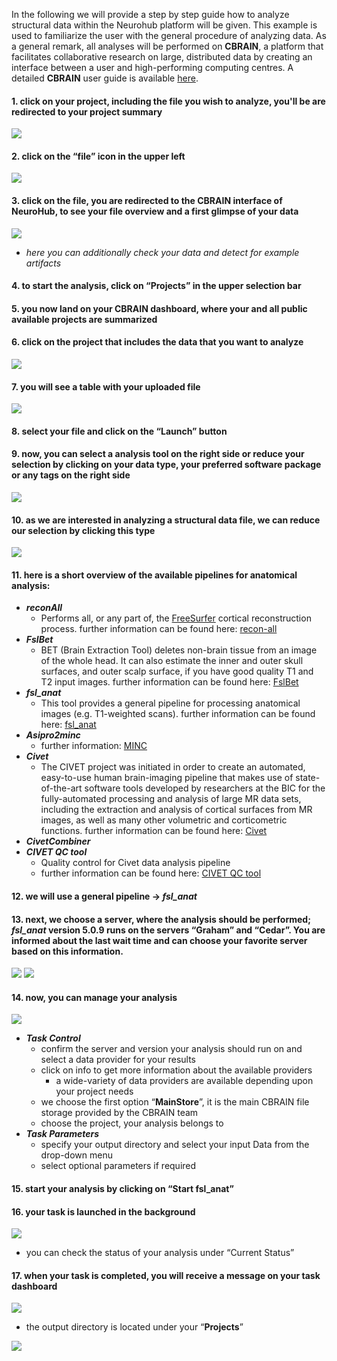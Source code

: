 In the following we will provide a step by step guide how to analyze structural data within the Neurohub platform will be given. This example is used to familiarize the user with the general procedure of analyzing data. As a general remark, all analyses will be performed on **CBRAIN**, a platform that facilitates collaborative research on large, distributed data by creating an interface between a user and high-performing computing centres. A detailed **CBRAIN** user guide is available [here](https://portal.cbrain.mcgill.ca/doc/manual/CBRAINGettingStartedGuideFeb15.pdf). 


#### 1. click on your project, including the file you wish to analyze, you'll be are redirected to your project summary 

![](https://github.com/neurohub/neurohub_documentation/blob/master/images/example_1.png)


#### 2. click on the “**file**” icon in the upper left

![](https://github.com/neurohub/neurohub_documentation/blob/master/images/example_2.png)

#### 3. click on the file, you are redirected to the **CBRAIN** interface of **NeuroHub**, to see your file overview and a first glimpse of your data 

![](https://github.com/neurohub/neurohub_documentation/blob/master/images/example_3.png)

   * _here you can additionally check your data and detect for example artifacts_

#### 4. to start the analysis, click on “**Projects**” in the upper selection bar

#### 5. you now land on your **CBRAIN** dashboard, where your and all public available projects are summarized 

#### 6. click on the project that includes the data that you want to analyze

![](https://github.com/neurohub/neurohub_documentation/blob/master/images/example_4.png)

#### 7. you will see a table with your uploaded file

![](https://github.com/neurohub/neurohub_documentation/blob/master/images/example_5.png)

#### 8. select your file and click on the “**Launch**” button

#### 9. now, you can select a analysis tool on the right side or reduce your selection by clicking on your data type, your preferred software package or any tags on the right side 

![](https://github.com/neurohub/neurohub_documentation/blob/master/images/example_6.png)

#### 10. as we are interested in analyzing a structural data file, we can reduce our selection by clicking this type

![](https://github.com/neurohub/neurohub_documentation/blob/master/images/example_7.png)

#### 11. here is a short overview of the available pipelines for anatomical analysis:

   * _**reconAll**_
      * Performs all, or any part of, the [FreeSurfer](https://surfer.nmr.mgh.harvard.edu/fswiki/FreeSurfer) cortical reconstruction process.
further information can be found here: [recon-all](https://surfer.nmr.mgh.harvard.edu/fswiki/recon-all) 
   * _**FslBet**_
      * BET (Brain Extraction Tool) deletes non-brain tissue from an image of the whole head. It can also estimate the inner and outer skull surfaces, and outer scalp surface, if you have good quality T1 and T2 input images.
further information can be found here: [FslBet](https://fsl.fmrib.ox.ac.uk/fsl/fslwiki/BET)
   * _**fsl_anat**_
      * This tool provides a general pipeline for processing anatomical images (e.g. T1-weighted scans).
further information can be found here: [fsl_anat](https://fsl.fmrib.ox.ac.uk/fsl/fslwiki/fsl_anat)
   * _**Asipro2minc**_
      * further information: [MINC](https://en.wikibooks.org/wiki/MINC)
   * _**Civet**_
      * The CIVET project was initiated in order to create an automated, easy-to-use human brain-imaging pipeline that makes use of state-of-the-art software tools developed by researchers at the BIC for the fully-automated processing and analysis of large MR data sets, including the extraction and analysis of cortical surfaces from MR images, as well as many other volumetric and corticometric functions.
further information can be found here: [Civet](http://www.bic.mni.mcgill.ca/ServicesSoftware/CIVET-2-1-0-Table-of-Contents) 
   * _**CivetCombiner**_
   * _**CIVET QC tool**_ 
      * Quality control for Civet data analysis pipeline
      * further information can be found here: [CIVET QC tool](http://www.bic.mni.mcgill.ca/ServicesSoftware/CIVET-2-1-0-Quality-Control)

#### 12. we will use a general pipeline → **_fsl_anat_**

#### 13. next, we choose a server, where the analysis should be performed; _**fsl_anat**_ version 5.0.9 runs on the servers “**Graham**” and “**Cedar**”. You are informed about the last wait time and can choose your favorite server based on this information.  

![](https://github.com/neurohub/neurohub_documentation/blob/master/images/example_8.png)
![](https://github.com/neurohub/neurohub_documentation/blob/master/images/example_9.png)

#### 14. now, you can manage your analysis

![](https://github.com/neurohub/neurohub_documentation/blob/master/images/example_10.png)

   * _**Task Control**_
      * confirm the server and version your analysis should run on and select a data provider for your results
      * click on info to get more information about the available providers
         * a wide-variety of data providers are available depending upon your project needs
      * we choose the first option “**MainStore**”, it is the main CBRAIN file storage provided by the CBRAIN team
      * choose the project, your analysis belongs to 
   * _**Task Parameters**_
      * specify your output directory and select your input Data from the drop-down menu 
      * select optional parameters if required 

#### 15. start your analysis by clicking on “**Start fsl_anat**”

#### 16. your task is launched in the background 

![](https://github.com/neurohub/neurohub_documentation/blob/master/images/example_11.png)

   * you can check the status of your analysis under “Current Status”

#### 17. when your task is completed, you will receive a message on your task dashboard

![](https://github.com/neurohub/neurohub_documentation/blob/master/images/example_12.png)

   * the output directory is located under your “**Projects**”

![](https://github.com/neurohub/neurohub_documentation/blob/master/images/example_13.png)